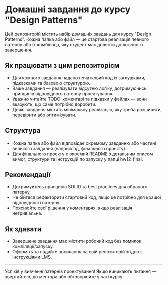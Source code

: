 # Домашні завдання до курсу "Design Patterns"

Цей репозиторій містить набір домашніх завдань для курсу "Design Patterns". Кожна папка або файл — це стартова реалізація певного патерну або їх комбінації, яку студент має довести до логічного завершення.

## Як працювати з цим репозиторієм

- Для кожного завдання надано початковий код із заглушками, підказками та базовою структурою.
- Ваше завдання — реалізувати відсутню логіку, дотримуючись принципів відповідного патерну проектування.
- Уважно читайте TODO-коментарі та підказки у файлах — вони вказують, що саме потрібно доробити.
- Деякі завдання містять мінімальну реалізацію, яку треба розширити, перевірити або оптимізувати.

## Структура

- Кожна папка або файл відповідає окремому завданню або частині великого завдання (наприклад, фінального проєкту).
- Для фінального проєкту є окремий README з детальним описом вимог, структури та інструкцій по запуску у папці hw12_final.

## Рекомендації

- Дотримуйтесь принципів SOLID та best practices для обраного патерну.
- Не бійтеся рефакторити стартовий код, якщо це потрібно для кращої відповідності патерну.
- Пояснюйте свої рішення у коментарях, якщо реалізація нетривіальна.

## Як здавати

- Завершене завдання має містити робочий код без помилок компіляції/запуску.
- Оформіть та надайте посилання на свій репозиторій згідно з інструкціями LMS.

---

Успіхів у вивченні патернів проектування! Якщо виникають питання — звертайтесь до ментора або обговорюйте у чаті курсу.
